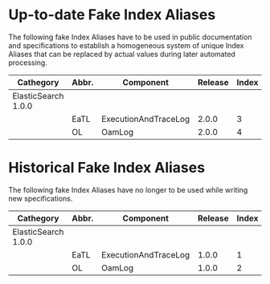 # Up-to-date Fake Index Aliases  

The following fake Index Aliases have to be used in public documentation and specifications to establish a homogeneous system of unique Index Aliases that can be replaced by actual values during later automated processing.  

| Cathegory | Abbr. | Component | Release | Index |
|---|---|---|---|---|
| ElasticSearch 1.0.0 |  |  |  |  |
|  | EaTL | ExecutionAndTraceLog | 2.0.0 | 3
|  | OL | OamLog | 2.0.0 | 4


# Historical Fake Index Aliases  

The following fake Index Aliases have no longer to be used while writing new specifications.  

| Cathegory | Abbr. | Component | Release | Index |
|---|---|---|---|---|
| ElasticSearch 1.0.0 |  |  |  |  |
|  | EaTL | ExecutionAndTraceLog | 1.0.0 | 1
|  | OL | OamLog | 1.0.0 | 2
